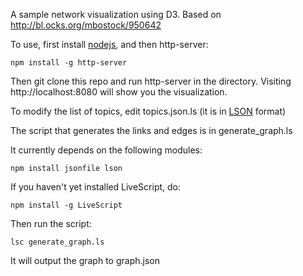 A sample network visualization using D3. Based on http://bl.ocks.org/mbostock/950642

To use, first install [nodejs](http://nodejs.org/), and then http-server:

    npm install -g http-server

Then git clone this repo and run http-server in the directory. Visiting http://localhost:8080 will show you the visualization.

To modify the list of topics, edit topics.json.ls (it is in [LSON](https://github.com/gkovacs/lson) format)

The script that generates the links and edges is in generate_graph.ls

It currently depends on the following modules:

    npm install jsonfile lson

If you haven't yet installed LiveScript, do:

    npm install -g LiveScript

Then run the script:

    lsc generate_graph.ls

It will output the graph to graph.json
